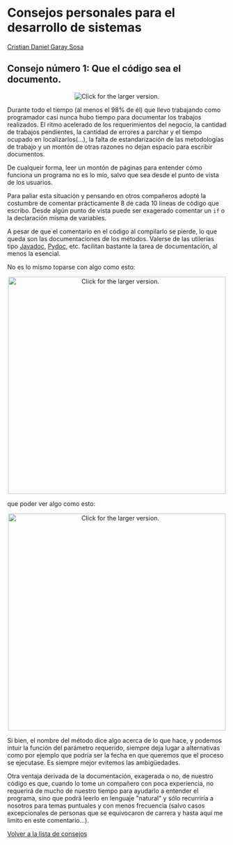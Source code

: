 # Consejos personales para el desarrollo de sistemas #
[Cristian Daniel Garay Sosa](https://about.me/cdanielpy "https://about.me/cdanielpy")

## Consejo número 1: Que el código sea el documento. ##

<p align="center"><img src="https://i0.wp.com/www.clker.com/cliparts/v/O/1/t/u/D/edit-find-replace-md.png" title="Click for the larger version." /></p>

Durante todo el tiempo (al menos el 98% de él) que llevo trabajando como programador casi nunca hubo tiempo para documentar los trabajos realizados. El ritmo acelerado de los requerimientos del negocio, la cantidad de trabajos pendientes, la cantidad de errores a parchar y el tiempo ocupado en localizarlos(...), la falta de estandarización de las metodologías de trabajo y un montón de otras razones no dejan espacio para escribir documentos.


De cualqueir forma, leer un montón de páginas para entender cómo funciona un programa no es lo mío, salvo que sea desde el punto de vista de los usuarios.  

Para paliar esta situación y pensando en otros compañeros adopté la costumbre de comentar prácticamente 8 de cada 10 líneas de código que escribo. Desde algún punto de vista puede ser exagerado comentar un `if` o la declaración misma de variables.

A pesar de que el comentario en el código al compilarlo se pierde, lo que queda son las documentaciones de los métodos. Valerse de las utilerías tipo [Javadoc](https://es.wikipedia.org/wiki/Javadoc), [Pydoc](https://docs.python.org/2/library/pydoc.html), etc. facilitan bastante la tarea de documentación, al menos la esencial.

No es lo mismo toparse con algo como esto:

<p align="center"><img src="https://drive.google.com/uc?export=view&id=1cy0brHvX9j-07lSKUcGy7YIrR7oa0rER" style="width: 500px; max-width: 100%; height: auto" title="Click for the larger version." /></p>

que poder ver algo como esto:


<p align="center"><img src="https://drive.google.com/uc?export=view&id=12Vs6yFq73-GGvqWHxZYVIVmLBqNhdLoH" style="width: 500px; max-width: 100%; height: auto" title="Click for the larger version." /></p>

Si bien, el nombre del método dice algo acerca de lo que hace, y podemos intuir  la función del parámetro requerido, siempre deja lugar a alternativas como por ejemplo que podría ser la fecha en que queremos que el proceso se ejecutase. Es siempre mejor evitemos las ambigüedades.

Otra ventaja derivada de la documentación, exagerada o no, de nuestro código es que, cuando lo tome un compañero con poca experiencia, no requerirá de mucho de nuestro tiempo para ayudarlo a entender el programa, sino que podrá leerlo en lenguaje "natural" y sólo recurriría a nosotros para temas puntuales y con menos frecuencia (salvo casos excepcionales de personas que se equivocaron de carrera y hasta aquí me limito en este comentario...).

[Volver a la lista de consejos](index.md)

